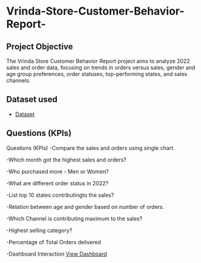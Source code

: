 # Vrinda-Store-Customer-Behavior-Report-
## Project Objective
The Vrinda Store Customer Behavior Report project aims to analyze 2022 sales and order data, focusing on trends in orders versus sales, gender and age group preferences, order statuses, top-performing states, and sales channels.

## Dataset used
- <a href="https://github.com/eshita100/Vrinda-Store-Customer-Behavior-Report-/blob/main/Vrinda%20Data%20Analysis2.xlsx">Dataset</a>
## Questions (KPIs)
Questions (KPIs)
-Compare the sales and orders using single chart.

-Which month got the highest sales and orders?

-Who purchased more - Men or Women?

-What are different order status in 2022?

-List top 10 states contributingto the sales?

-Relation between age and gender based on number of orders.

-Which Channel is contributing maximum to the sales?

-Highest selling category?

-Percentage of Total Orders delivered

-Dashboard Interaction <a href="https://github.com/eshita100/Vrinda-Store-Customer-Behavior-Report-/blob/main/Customer%20Data%20Analysis.png">View Dashboard</a>
